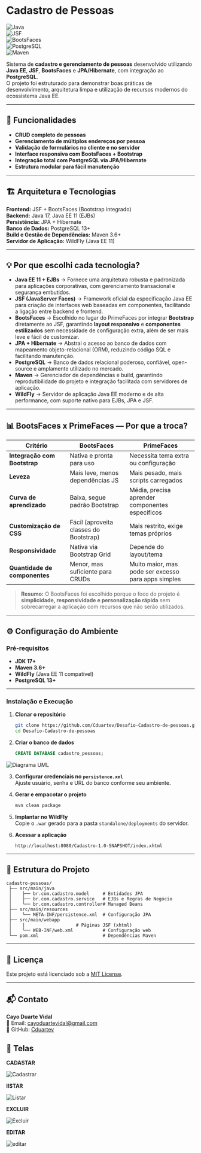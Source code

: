 # Cadastro de Pessoas  

![Java](https://img.shields.io/badge/Java-17-ED8B00?style=for-the-badge&logo=openjdk&logoColor=white)  
![JSF](https://img.shields.io/badge/JSF-2.2+-orange)  
![BootsFaces](https://img.shields.io/badge/BootsFaces-2.0.1+-blue)  
![PostgreSQL](https://img.shields.io/badge/PostgreSQL-13+-blue?logo=postgresql)  
![Maven](https://img.shields.io/badge/Maven-3.6+-red?logo=apache-maven)  

Sistema de **cadastro e gerenciamento de pessoas** desenvolvido utilizando **Java EE**, **JSF**, **BootsFaces** e **JPA/Hibernate**, com integração ao **PostgreSQL**.  
O projeto foi estruturado para demonstrar boas práticas de desenvolvimento, arquitetura limpa e utilização de recursos modernos do ecossistema Java EE.  

---

## 📌 Funcionalidades

- **CRUD completo de pessoas**  
- **Gerenciamento de múltiplos endereços por pessoa**  
- **Validação de formulários no cliente e no servidor**  
- **Interface responsiva com BootsFaces + Bootstrap**  
- **Integração total com PostgreSQL via JPA/Hibernate**  
- **Estrutura modular para fácil manutenção**  

---

## 🏗 Arquitetura e Tecnologias

**Frontend:** JSF + BootsFaces (Bootstrap integrado)  
**Backend:** Java 17, Java EE 11 (EJBs)  
**Persistência:** JPA + Hibernate  
**Banco de Dados:** PostgreSQL 13+  
**Build e Gestão de Dependências:** Maven 3.6+  
**Servidor de Aplicação:** WildFly (Java EE 11)  

---

## 💡 Por que escolhi cada tecnologia?

- **Java EE 11 + EJBs** → Fornece uma arquitetura robusta e padronizada para aplicações corporativas, com gerenciamento transacional e segurança embutidos.  
- **JSF (JavaServer Faces)** → Framework oficial da especificação Java EE para criação de interfaces web baseadas em componentes, facilitando a ligação entre backend e frontend.  
- **BootsFaces** → Escolhido no lugar do PrimeFaces por integrar **Bootstrap** diretamente ao JSF, garantindo **layout responsivo** e **componentes estilizados** sem necessidade de configuração extra, além de ser mais leve e fácil de customizar.  
- **JPA + Hibernate** → Abstrai o acesso ao banco de dados com mapeamento objeto-relacional (ORM), reduzindo código SQL e facilitando manutenção.  
- **PostgreSQL** → Banco de dados relacional poderoso, confiável, open-source e amplamente utilizado no mercado.  
- **Maven** → Gerenciador de dependências e build, garantindo reprodutibilidade do projeto e integração facilitada com servidores de aplicação.  
- **WildFly** → Servidor de aplicação Java EE moderno e de alta performance, com suporte nativo para EJBs, JPA e JSF.  

---

## 📊 BootsFaces x PrimeFaces — Por que a troca?

| Critério                  | BootsFaces | PrimeFaces |
|---------------------------|------------|------------|
| **Integração com Bootstrap** | Nativa e pronta para uso | Necessita tema extra ou configuração |
| **Leveza**                | Mais leve, menos dependências JS | Mais pesado, mais scripts carregados |
| **Curva de aprendizado**  | Baixa, segue padrão Bootstrap | Média, precisa aprender componentes específicos |
| **Customização de CSS**   | Fácil (aproveita classes do Bootstrap) | Mais restrito, exige temas próprios |
| **Responsividade**        | Nativa via Bootstrap Grid | Depende do layout/tema |
| **Quantidade de componentes** | Menor, mas suficiente para CRUDs | Muito maior, mas pode ser excesso para apps simples |

> **Resumo:** O BootsFaces foi escolhido porque o foco do projeto é **simplicidade, responsividade e personalização rápida** sem sobrecarregar a aplicação com recursos que não serão utilizados.

---

## ⚙️ Configuração do Ambiente

### **Pré-requisitos**
- **JDK 17+**
- **Maven 3.6+**
- **WildFly** (Java EE 11 compatível)
- **PostgreSQL 13+**

---

### **Instalação e Execução**

1. **Clonar o repositório**
   ```bash
   git clone https://github.com/Cduartev/Desafio-Cadastro-de-pessoas.git
   cd Desafio-Cadastro-de-pessoas
   ```

2. **Criar o banco de dados**
   ```sql
   CREATE DATABASE cadastro_pessoas;
   ```
![Diagrama UML](https://github.com/Cduartev/Desafio-Cadastro-de-pessoas/blob/master/Cadastro/relacionamento.png)

3. **Configurar credenciais no `persistence.xml`**  
   Ajuste usuário, senha e URL do banco conforme seu ambiente.

4. **Gerar e empacotar o projeto**
   ```bash
   mvn clean package
   ```

5. **Implantar no WildFly**  
   Copie o `.war` gerado para a pasta `standalone/deployments` do servidor.

6. **Acessar a aplicação**
   ```
   http://localhost:8080/Cadastro-1.0-SNAPSHOT/index.xhtml
   ```

---

## 📂 Estrutura do Projeto

```
cadastro-pessoas/
 ├── src/main/java
 │    ├── br.com.cadastro.model     # Entidades JPA
 │    ├── br.com.cadastro.service   # EJBs e Regras de Negócio
 │    └── br.com.cadastro.controller# Managed Beans
 ├── src/main/resources
 │    └── META-INF/persistence.xml  # Configuração JPA
 ├── src/main/webapp
 │    |                   # Páginas JSF (xhtml)
 │    └── WEB-INF/web.xml           # Configuração web
 └── pom.xml                        # Dependências Maven
```

---

## 📜 Licença

Este projeto está licenciado sob a [MIT License](LICENSE).

---

## 📬 Contato

**Cayo Duarte Vidal**  
📧 Email: [cayoduartevidal@gmail.com](mailto:cayoduartevidal@gmail.com)  
🔗 GitHub: [Cduartev](https://github.com/Cduartev)  

## 📂 Telas
**CADASTAR**


![Cadastrar](https://github.com/Cduartev/Desafio-Cadastro-de-pessoas/blob/master/Cadastro/fotos-cadastrar.png)


**lISTAR**


![Listar](https://github.com/Cduartev/Desafio-Cadastro-de-pessoas/blob/master/Cadastro/fotos-listagem.png)


**EXCLUIR**


![Excluir](https://github.com/Cduartev/Desafio-Cadastro-de-pessoas/blob/master/Cadastro/fotos-excluir.png)


**EDITAR**


![editar](https://github.com/Cduartev/Desafio-Cadastro-de-pessoas/blob/master/Cadastro/fotos-editar.png)




